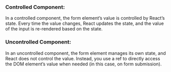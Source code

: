 ### Controlled Component: 
In a controlled component, the form element’s value is controlled by React’s state. Every time the value changes, React updates the state, and the value of the input is re-rendered based on the state.

### Uncontrolled Component: 
In an uncontrolled component, the form element manages its own state, and React does not control the value. Instead, you use a ref to directly access the DOM element’s value when needed (in this case, on form submission).